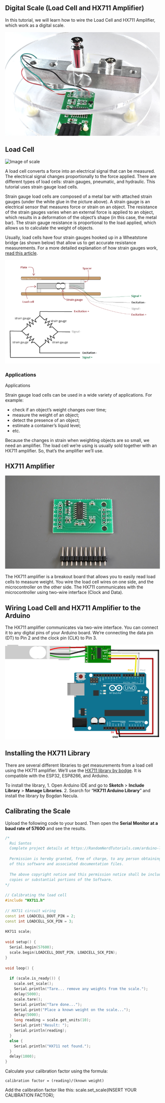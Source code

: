 ## Digital Scale (Load Cell and HX711 Amplifier)

In this tutorial, we will learn how to wire the Load Cell and HX711 Amplifier, which work as a digital scale. 

![Image of scale](./Images/scale.jpeg)

## Load Cell

![Image of scale](./Images/load-cell.jpeg)

A load cell converts a force into an electrical signal that can be measured. The electrical signal changes proportionally to the force applied. There are different types of load cells: strain gauges, pneumatic, and hydraulic. This tutorial uses strain gauge load cells. 

Strain gauge load cells are composed of a metal bar with attached strain gauges (under the white glue in the picture above). A strain gauge is an electrical sensor that measures force or strain on an object. The resistance of the strain gauges varies when an external force is applied to an object, which results in a deformation of the object’s shape (in this case, the metal bar). The strain gauge resistance is proportional to the load applied, which allows us to calculate the weight of objects.

Usually, load cells have four strain gauges hooked up in a Wheatstone bridge (as shown below) that allow us to get accurate resistance measurements. For a more detailed explanation of how strain gauges work, [read this article](https://www.allaboutcircuits.com/textbook/direct-current/chpt-9/strain-gauges/).

![Image of whatstone bridge](./Images/wheatstone.webp)

### Applications
Applications

Strain gauge load cells can be used in a wide variety of applications. For example:

* check if an object’s weight changes over time;
* measure the weight of an object;
* detect the presence of an object;
* estimate a container’s liquid level;
* etc.

Because the changes in strain when weighting objects are so small, we need an amplifier. The load cell we’re using is usually sold together with an HX711 amplifier. So, that’s the amplifier we’ll use.

## HX711 Amplifier

![Image of scale](./Images/hx711-amplifier.webp)

The HX711 amplifier is a breakout board that allows you to easily read load cells to measure weight. You wire the load cell wires on one side, and the microcontroller on the other side. The HX711 communicates with the microcontroller using two-wire interface (Clock and Data).

## Wiring Load Cell and HX711 Amplifier to the Arduino

The HX711 amplifier communicates via two-wire interface. You can connect it to any digital pins of your Arduino board. We’re connecting the data pin (DT) to Pin 2 and the clock pin (CLK) to Pin 3.

![circuit diagram](./Images/scale-circuit-diagram.webp)

## Installing the HX711 Library
There are several different libraries to get measurements from a load cell using the HX711 amplifier. We’ll use the [HX711 library by bodge](https://github.com/bogde/HX711). It is compatible with the ESP32, ESP8266, and Arduino.

To install the library,
    1. Open Arduino IDE and go to **Sketch** > **Include Library** > **Manage Libraries**.
    2. Search for “**HX711 Arduino Library**” and install the library by Bogdan Necula.
    
## Calibrating the Scale
Upload the following code to your board. Then open the **Serial Monitor at a baud rate of 57600** and see the results.

``` C++
/*
  Rui Santos
  Complete project details at https://RandomNerdTutorials.com/arduino-load-cell-hx711/
  
  Permission is hereby granted, free of charge, to any person obtaining a copy
  of this software and associated documentation files.
  
  The above copyright notice and this permission notice shall be included in all
  copies or substantial portions of the Software.
*/

// Calibrating the load cell
#include "HX711.h"

// HX711 circuit wiring
const int LOADCELL_DOUT_PIN = 2;
const int LOADCELL_SCK_PIN = 3;

HX711 scale;

void setup() {
  Serial.begin(57600);
  scale.begin(LOADCELL_DOUT_PIN, LOADCELL_SCK_PIN);
}

void loop() {

  if (scale.is_ready()) {
    scale.set_scale();    
    Serial.println("Tare... remove any weights from the scale.");
    delay(5000);
    scale.tare();
    Serial.println("Tare done...");
    Serial.print("Place a known weight on the scale...");
    delay(5000);
    long reading = scale.get_units(10);
    Serial.print("Result: ");
    Serial.println(reading);
  } 
  else {
    Serial.println("HX711 not found.");
  }
  delay(1000);
}
```

Calculate your calibration factor using the formula: 
```
calibration factor = (reading)/(known weight)
```

Add the calibration factor like this: scale.set_scale(INSERT YOUR CALIBRATION FACTOR);



